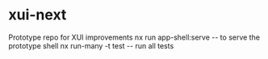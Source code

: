 # xui-next
Prototype repo for XUI improvements
nx run app-shell:serve -- to serve the prototype shell
nx run-many -t test -- run all tests

